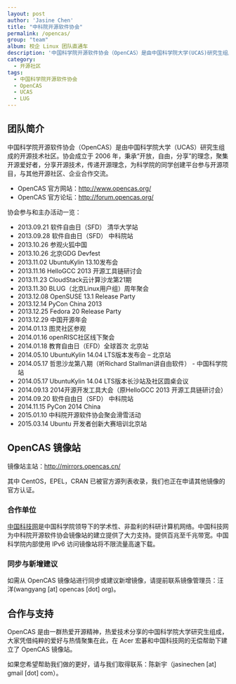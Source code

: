 ```yaml
---
layout: post
author: 'Jasine Chen'
title: "中科院开源软件协会"
permalink: /opencas/
group: "team"
album: 校企 Linux 团队直通车
description: '中国科学院开源软件协会（OpenCAS）是由中国科学院大学(UCAS)研究生组成的开源技术社区。协会成立于 2006 年，秉承“开放，自由，分享”>的理念，聚集开源爱好者，分享开源技术，传递开源理念，为科学院的同学创建平台参与开源项目，与其他开源社区、企业合作交流。'
category:
  - 开源社区
tags:
  - 中国科学院开源软件协会
  - OpenCAS
  - UCAS
  - LUG
---
```


## 团队简介

中国科学院开源软件协会（OpenCAS）是由中国科学院大学（UCAS）研究生组成的开源技术社区。协会成立于 2006 年，秉承“开放，自由，分享”的理念，聚集开源爱好者，分享开源技术，传递开源理念，为科学院的同学创建平台参与开源项目，与其他开源社区、企业合作交流。

* OpenCAS 官方网站：<http://www.opencas.org/>
* OpenCAS 官方论坛：<http://forum.opencas.org/>

协会参与和主办活动一览：

* 2013.09.21 软件自由日（SFD） 清华大学站
* 2013.09.28 软件自由日（SFD） 中科院站
* 2013.10.26 参观火狐中国
* 2013.10.26 北京GDG Devfest
* 2013.11.02 UbuntuKylin 13.10发布会
* 2013.11.16 HelloGCC 2013 开源工具链研讨会
* 2013.11.23 CloudStack云计算沙龙第21期
* 2013.11.30 BLUG（北京Linux用户组）周年聚会
* 2013.12.08 OpenSUSE 13.1 Release Party
* 2013.12.14 PyCon China 2013
* 2013.12.25 Fedora 20 Release Party
* 2013.12.29 中国开源年会
* 2014.01.13 图灵社区参观
* 2014.01.16 openRISC社区线下聚会
* 2014.01.18 教育自由日（EFD）全球首次 北京站
* 2014.05.10 UbuntuKylin 14.04 LTS版本发布会 – 北京站
* 2014.05.17 哲思沙龙第八期（听Richard Stallman讲自由软件） - 中国科学院站
* 2014.05.17 UbuntuKylin 14.04 LTS版本长沙站及社区圆桌会议
* 2014.09.13 2014开源开发工具大会（原HelloGCC 2013 开源工具链研讨会）
* 2014.09.20 软件自由日（SFD） 中科院站
* 2014.11.15 PyCon 2014 China
* 2015.01.10 中科院开源软件协会聚会滑雪活动
* 2015.03.14 Ubuntu 开发者创新大赛培训北京站


## OpenCAS 镜像站

镜像站主站：<http://mirrors.opencas.cn/>

其中 CentOS，EPEL，CRAN 已被官方源列表收录，我们也正在申请其他镜像的官方认证。

### 合作单位

[中国科技网](http://www.cstnet.cn)是中国科学院领导下的学术性、非盈利的科研计算机网络。中国科技网为中科院开源软件协会镜像站的建立提供了大力支持。提供百兆至千兆带宽。中国科学院内部使用 IPv6 访问镜像站将不限流量高速下载。

### 同步与新增建议

如需从 OpenCAS 镜像站进行同步或建议新增镜像，请提前联系镜像管理员：汪洋(wangyang [at] opencas [dot] org)。

## 合作与支持

OpenCAS 是由一群热爱开源精神，热爱技术分享的中国科学院大学研究生组成，大家凭借纯粹的爱好与热情聚集在此，在 Acer 宏碁和中国科技网的无偿帮助下建立了 OpenCAS 镜像站。

如果您希望帮助我们做的更好，请与我们取得联系：陈新宇（jasinechen [at] gmail [dot] com）。
